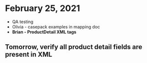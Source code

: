 # February 25, 2021

- QA testing
- Olivia - casepack examples in mapping doc
- **Brian - ProductDetail XML tags**

## Tomorrow, verify all product detail fields are present in XML
